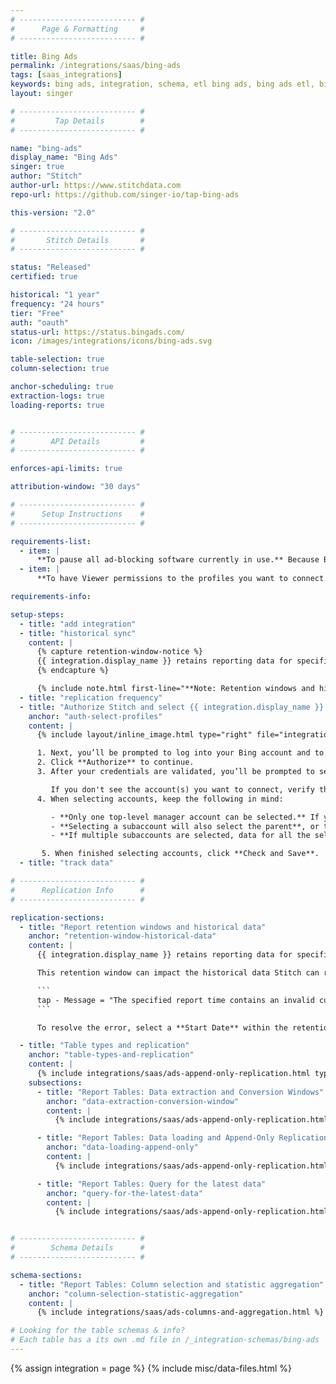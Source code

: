 ```yaml
---
# -------------------------- #
#      Page & Formatting     #
# -------------------------- #

title: Bing Ads
permalink: /integrations/saas/bing-ads
tags: [saas_integrations]
keywords: bing ads, integration, schema, etl bing ads, bing ads etl, bing ads schema
layout: singer

# -------------------------- #
#         Tap Details        #
# -------------------------- #

name: "bing-ads"
display_name: "Bing Ads"
singer: true 
author: "Stitch"
author-url: https://www.stitchdata.com
repo-url: https://github.com/singer-io/tap-bing-ads

this-version: "2.0"

# -------------------------- #
#       Stitch Details       #
# -------------------------- #

status: "Released"
certified: true

historical: "1 year"
frequency: "24 hours"
tier: "Free"
auth: "oauth"
status-url: https://status.bingads.com/
icon: /images/integrations/icons/bing-ads.svg

table-selection: true
column-selection: true

anchor-scheduling: true
extraction-logs: true
loading-reports: true


# -------------------------- #
#        API Details         #
# -------------------------- #

enforces-api-limits: true

attribution-window: "30 days"

# -------------------------- #
#      Setup Instructions    #
# -------------------------- #

requirements-list:
  - item: |
      **To pause all ad-blocking software currently in use.** Because Bing Ads authentication uses pop ups, you may encounter issues if ad blockers aren't disabled during the setup.
  - item: |
      **To have Viewer permissions to the profiles you want to connect.** These read-only permissions will ensure Stitch can read data from the profiles you select for replication. [Read more about Bing Ads user permissions here](https://help.bingads.microsoft.com/#apex/3/en/52037/3/en-US/#ext:none).

requirements-info:

setup-steps:
  - title: "add integration"
  - title: "historical sync"
    content: |
      {% capture retention-window-notice %}
      {{ integration.display_name }} retains reporting data for specified periods of time, which can impact the amount of historical data Stitch can replicate. Refer to the [Report retention windows and historical data](#retention-window-historical-data) section below for more info.
      {% endcapture %}

      {% include note.html first-line="**Note: Retention windows and historical data**" content=retention-window-notice %}
  - title: "replication frequency"
  - title: "Authorize Stitch and select {{ integration.display_name }} accounts"
    anchor: "auth-select-profiles"
    content: |
      {% include layout/inline_image.html type="right" file="integrations/bing-ads-select-accounts.png" alt="Selecting Bing Ads accounts." max-width="400px" %}

      1. Next, you’ll be prompted to log into your Bing account and to approve Stitch’s access to your {{ integration.display_name }} data.
      2. Click **Authorize** to continue.
      3. After your credentials are validated, you’ll be prompted to select the {{ integration.display_name }} account(s) you want to connect to Stitch.

         If you don't see the account(s) you want to connect, verify that you have completed the [setup requirements](#setup-requirements).
      4. When selecting accounts, keep the following in mind:

         - **Only one top-level manager account can be selected.** If you need to connect multiple top-level accounts, we recommend creating additional {{ integration.display_name }} integrations.
         - **Selecting a subaccount will also select the parent**, or top-level account. If you de-select the parent account, you will be unable to select any subaccounts.
         - **If multiple subaccounts are selected, data for all the selected subaccounts will map to the same table in your destination.** For example: If two subaccounts are selected and the `accounts` table is tracked, account data for both accounts will be replicated into the `accounts` table. This is applicable to every table selected in the next step.

       5. When finished selecting accounts, click **Check and Save**.
  - title: "track data"

# -------------------------- #
#      Replication Info      #
# -------------------------- #

replication-sections:
  - title: "Report retention windows and historical data"
    anchor: "retention-window-historical-data"
    content: |
      {{ integration.display_name }} retains reporting data for specified periods of time. Depending on the type of report, the retention period can vary. For the majority of reports, however, Bing Ads will retain data for **36 months** from the current date.

      This retention window can impact the historical data Stitch can replicate from {{ integration.display_name }}. If you select a **Start Date** further in the past than the retention window allows, an error similar to the following will surface in the integration's [Extraction Logs]({{ link.replication.extraction-logs | prepend: site.baseurl }}) during the extraction phase:

      ```
      tap - Message = "The specified report time contains an invalid custom date range end. Please submit a report request with valid start and end dates for the custom date range."
      ```

      To resolve the error, select a **Start Date** within the retention window, which is typically **36 months**. Refer to [Microsoft's documentation](https://docs.microsoft.com/en-us/bingads/guides/report-data-retention-time-periods?view=bingads-12){:target="_blank"} for more info and to check the retention periods for your reports.

  - title: "Table types and replication"
    anchor: "table-types-and-replication"
    content: |
      {% include integrations/saas/ads-append-only-replication.html type="table-types" %}
    subsections:
      - title: "Report Tables: Data extraction and Conversion Windows"
        anchor: "data-extraction-conversion-window"
        content: |
          {% include integrations/saas/ads-append-only-replication.html type="report-tables" %}

      - title: "Report Tables: Data loading and Append-Only Replication"
        anchor: "data-loading-append-only"
        content: |
          {% include integrations/saas/ads-append-only-replication.html type="data-loading" %}

      - title: "Report Tables: Query for the latest data"
        anchor: "query-for-the-latest-data"
        content: |
          {% include integrations/saas/ads-append-only-replication.html type="append-only-query" %}


# -------------------------- #
#        Schema Details      #
# -------------------------- #

schema-sections:
  - title: "Report Tables: Column selection and statistic aggregation"
    anchor: "column-selection-statistic-aggregation"
    content: |
      {% include integrations/saas/ads-columns-and-aggregation.html %}

# Looking for the table schemas & info?
# Each table has a its own .md file in /_integration-schemas/bing-ads
---
```

{% assign integration = page %}
{% include misc/data-files.html %}